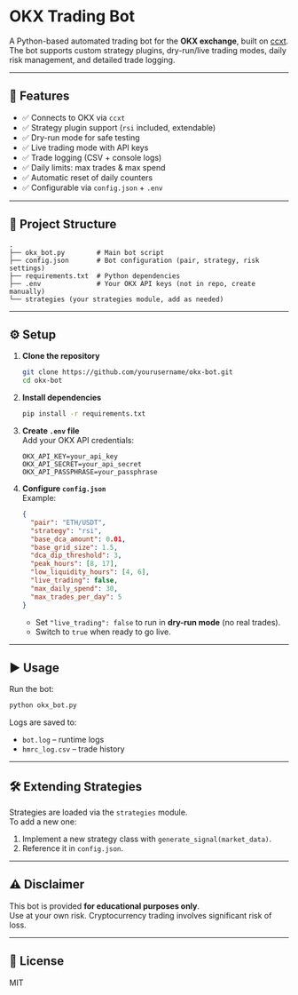 # OKX Trading Bot

A Python-based automated trading bot for the **OKX exchange**, built on [ccxt](https://github.com/ccxt/ccxt).  
The bot supports custom strategy plugins, dry-run/live trading modes, daily risk management, and detailed trade logging.

---

## 🚀 Features
- ✅ Connects to OKX via `ccxt`
- ✅ Strategy plugin support (`rsi` included, extendable)
- ✅ Dry-run mode for safe testing
- ✅ Live trading mode with API keys
- ✅ Trade logging (CSV + console logs)
- ✅ Daily limits: max trades & max spend
- ✅ Automatic reset of daily counters
- ✅ Configurable via `config.json` + `.env`

---

## 📂 Project Structure
```
.
├── okx_bot.py        # Main bot script
├── config.json       # Bot configuration (pair, strategy, risk settings)
├── requirements.txt  # Python dependencies
├── .env              # Your OKX API keys (not in repo, create manually)
└── strategies (your strategies module, add as needed)
```

---

## ⚙️ Setup

1. **Clone the repository**
   ```bash
   git clone https://github.com/yourusername/okx-bot.git
   cd okx-bot
   ```

2. **Install dependencies**
   ```bash
   pip install -r requirements.txt
   ```

3. **Create `.env` file**  
   Add your OKX API credentials:
   ```env
   OKX_API_KEY=your_api_key
   OKX_API_SECRET=your_api_secret
   OKX_API_PASSPHRASE=your_passphrase
   ```

4. **Configure `config.json`**  
   Example:
   ```json
   {
     "pair": "ETH/USDT",
     "strategy": "rsi",
     "base_dca_amount": 0.01,
     "base_grid_size": 1.5,
     "dca_dip_threshold": 3,
     "peak_hours": [8, 17],
     "low_liquidity_hours": [4, 6],
     "live_trading": false,
     "max_daily_spend": 30,
     "max_trades_per_day": 5
   }
   ```

   - Set `"live_trading": false` to run in **dry-run mode** (no real trades).  
   - Switch to `true` when ready to go live.

---

## ▶️ Usage

Run the bot:
```bash
python okx_bot.py
```

Logs are saved to:
- `bot.log` – runtime logs
- `hmrc_log.csv` – trade history

---

## 🛠️ Extending Strategies
Strategies are loaded via the `strategies` module.  
To add a new one:
1. Implement a new strategy class with `generate_signal(market_data)`.
2. Reference it in `config.json`.

---

## ⚠️ Disclaimer
This bot is provided **for educational purposes only**.  
Use at your own risk. Cryptocurrency trading involves significant risk of loss.

---

## 📜 License
MIT
